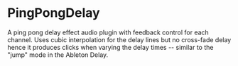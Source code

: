 # PingPongDelay
A ping pong delay effect audio plugin with feedback control for each channel. Uses cubic interpolation for the delay lines but no cross-fade delay hence it produces clicks when varying the delay times -- similar to the "jump" mode in the Ableton Delay. 
